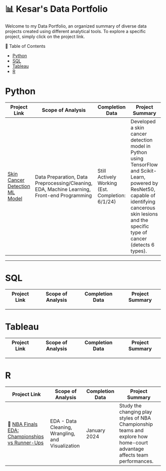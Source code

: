 # 📊 Kesar's Data Portfolio

Welcome to my Data Portfolio, an organized summary of diverse data projects created using different analytical tools. To explore a specific project, simply click on the project link.

📄 Table of Contents
- [Python](#Python)
- [SQL](#SQL)
- [Tableau](#Tableau)
- [R](#R)

# Python
| Project Link | Scope of Analysis | Completion Data | Project Summary |
|---| ---|---|---|
| [Skin Cancer Detection ML Model](https://github.com/srilakshmipanda/GDSC-Link) | Data Preparation, Data Preprocessing/Cleaning, EDA, Machine Learning, Front-end Programming | Still Actively Working (Est. Completion: 6/1/24) | Developed a skin cancer detection model in Python using TensorFlow and Scikit-Learn, powered by ResNet50, capable of identifying cancerous skin lesions and the specific type of cancer (detects 6 types). |


***

# SQL
| Project Link | Scope of Analysis | Completion Data | Project Summary |
|---| ---|---|---|

***

# Tableau
| Project Link | Scope of Analysis | Completion Data | Project Summary |
|---| ---|---|---|

***

# R
| Project Link | Scope of Analysis | Completion Data | Project Summary |
|---| ---|---|---|
|🏀 [NBA Finals EDA: Championships vs Runner-Ups](https://github.com/KesarSidhu/DataProjects/tree/main/R/NBA%20Finals%20EDA%20Championships%20vs%20Runner-Ups) | EDA - Data Cleaning, Wrangling, and Visualization | January 2024 | Study the changing play styles of NBA Championship teams and explore how home-court advantage affects team performances.
